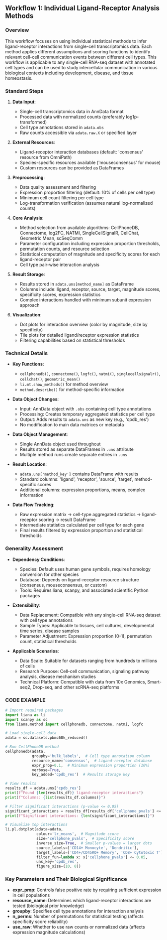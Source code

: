 ## Workflow 1: Individual Ligand-Receptor Analysis Methods

### Overview
This workflow focuses on using individual statistical methods to infer ligand-receptor interactions from single-cell transcriptomics data. Each method applies different assumptions and scoring functions to identify relevant cell-cell communication events between different cell types. This workflow is applicable to any single-cell RNA-seq dataset with annotated cell types and can be used to study intercellular communication in various biological contexts including development, disease, and tissue homeostasis.

### Standard Steps
1. **Data Input**: 
   - Single-cell transcriptomics data in AnnData format
   - Processed data with normalized counts (preferably log1p-transformed)
   - Cell type annotations stored in `adata.obs`
   - Raw counts accessible via `adata.raw.X` or specified layer

2. **External Resources**:
   - Ligand-receptor interaction databases (default: 'consensus' resource from OmniPath)
   - Species-specific resources available ('mouseconsensus' for mouse)
   - Custom resources can be provided as DataFrames

3. **Preprocessing**:
   - Data quality assessment and filtering
   - Expression proportion filtering (default: 10% of cells per cell type)
   - Minimum cell count filtering per cell type
   - Log-transformation verification (assumes natural log-normalized counts)

4. **Core Analysis**:
   - Method selection from available algorithms: CellPhoneDB, Connectome, log2FC, NATMI, SingleCellSignalR, CellChat, Geometric Mean, scSeqComm
   - Parameter configuration including expression proportion thresholds, permutation counts, and resource selection
   - Statistical computation of magnitude and specificity scores for each ligand-receptor pair
   - Cell type pair-wise interaction analysis

5. **Result Storage**:
   - Results stored in `adata.uns[method_name]` as DataFrame
   - Columns include: ligand, receptor, source, target, magnitude scores, specificity scores, expression statistics
   - Complex interactions handled with minimum subunit expression approach

6. **Visualization**:
   - Dot plots for interaction overview (color by magnitude, size by specificity)
   - Tile plots for detailed ligand/receptor expression statistics
   - Filtering capabilities based on statistical thresholds

### Technical Details
- **Key Functions**: 
  - `cellphonedb()`, `connectome()`, `logfc()`, `natmi()`, `singlecellsignalr()`, `cellchat()`, `geometric_mean()`
  - `li.mt.show_methods()` for method overview
  - `method.describe()` for method-specific information

- **Data Object Changes**:
  - Input: AnnData object with `.obs` containing cell type annotations
  - Processing: Creates temporary aggregated statistics per cell type
  - Output: Adds results to `adata.uns` as new key (e.g., 'cpdb_res')
  - No modification to main data matrices or metadata

- **Data Object Management**:
  - Single AnnData object used throughout
  - Results stored as separate DataFrames in `.uns` attribute
  - Multiple method runs create separate entries in `.uns`

- **Result Location**: 
  - `adata.uns['method_key']` contains DataFrame with results
  - Standard columns: 'ligand', 'receptor', 'source', 'target', method-specific scores
  - Additional columns: expression proportions, means, complex information

- **Data Flow Tracking**:
  - Raw expression matrix → cell-type aggregated statistics → ligand-receptor scoring → result DataFrame
  - Intermediate statistics calculated per cell type for each gene
  - Final results filtered by expression proportion and statistical thresholds

### Generality Assessment
- **Dependency Conditions**:
  - Species: Default uses human gene symbols, requires homology conversion for other species
  - Database: Depends on ligand-receptor resource structure (consensus, mouseconsensus, or custom)
  - Tools: Requires liana, scanpy, and associated scientific Python packages

- **Extensibility**:
  - Data Replacement: Compatible with any single-cell RNA-seq dataset with cell type annotations
  - Sample Types: Applicable to tissues, cell cultures, developmental time series, disease samples
  - Parameter Adjustment: Expression proportion (0-1), permutation count, statistical thresholds

- **Applicable Scenarios**:
  - Data Scale: Suitable for datasets ranging from hundreds to millions of cells
  - Research Purpose: Cell-cell communication, signaling pathway analysis, disease mechanism studies
  - Technical Platform: Compatible with data from 10x Genomics, Smart-seq2, Drop-seq, and other scRNA-seq platforms

### CODE EXAMPLE
```python
# Import required packages
import liana as li
import scanpy as sc
from liana.method import cellphonedb, connectome, natmi, logfc

# Load single-cell data
adata = sc.datasets.pbmc68k_reduced()

# Run CellPhoneDB method
cellphonedb(adata,
            groupby='bulk_labels',  # Cell type annotation column
            resource_name='consensus',  # Ligand-receptor database
            expr_prop=0.1,  # Minimum expression proportion (10%)
            verbose=True, 
            key_added='cpdb_res')  # Results storage key

# View results
results_df = adata.uns['cpdb_res']
print(f"Found {len(results_df)} ligand-receptor interactions")
print(f"Columns: {list(results_df.columns)}")

# Filter significant interactions (p-value <= 0.05)
significant_interactions = results_df[results_df['cellphone_pvals'] <= 0.05]
print(f"Significant interactions: {len(significant_interactions)}")

# Visualize top interactions
li.pl.dotplot(adata=adata,
              colour='lr_means',  # Magnitude score
              size='cellphone_pvals',  # Specificity score
              inverse_size=True,  # Smaller p-values = larger dots
              source_labels=['CD14+ Monocyte', 'Dendritic'],
              target_labels=['CD4+/CD45RO+ Memory', 'CD8+ Cytotoxic T'],
              filter_fun=lambda x: x['cellphone_pvals'] <= 0.05,
              uns_key='cpdb_res',
              figure_size=(10, 8))
```

### Key Parameters and Their Biological Significance
- **expr_prop**: Controls false positive rate by requiring sufficient expression in cell populations
- **resource_name**: Determines which ligand-receptor interactions are tested (biological prior knowledge)
- **groupby**: Specifies cell type annotations for interaction analysis
- **n_perms**: Number of permutations for statistical testing (affects specificity score reliability)
- **use_raw**: Whether to use raw counts or normalized data (affects expression magnitude calculations)